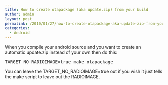 ```yaml
---
title: How to create otapackage (aka update.zip) from your build
author: admin
layout: post
permalink: /2010/01/27/how-to-create-otapackage-aka-update-zip-from-your-build/
categories:
  - Android
---
```

When you compile your android source and you want to create an automatic update.zip instead of your own then do this: <!--more-->

<pre class="brush: bash; title: ; notranslate" title="">TARGET_NO_RADIOIMAGE=true make otapackage
</pre>

You can leave the TARGET\_NO\_RADIOIMAGE=true out if you wish it just tells the make script to leave out the RADIOIMAGE.